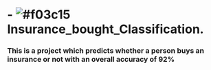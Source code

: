# - ![#f03c15](https://via.placeholder.com/15/f03c15/000000?text=+) Insurance_bought_Classification.
### This is a project which predicts whether a person buys an insurance or not with an overall accuracy of 92%
